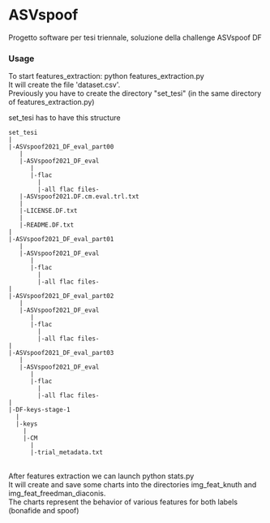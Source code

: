 # ASVspoof
Progetto software per tesi triennale, soluzione della challenge ASVspoof DF

### Usage
To start features_extraction: python features_extraction.py <br>
It will create the file 'dataset.csv'. <br>
Previously you have to create the directory "set_tesi" (in the same directory of features_extraction.py)

set_tesi has to have this structure

``` 
set_tesi
|
|-ASVspoof2021_DF_eval_part00
   |
   |-ASVspoof2021_DF_eval
      |
      |-flac
        |
        |-all flac files-
   |-ASVspoof2021.DF.cm.eval.trl.txt
   |
   |-LICENSE.DF.txt
   |
   |-README.DF.txt
|
|-ASVspoof2021_DF_eval_part01
   |
   |-ASVspoof2021_DF_eval
      |
      |-flac
        |
        |-all flac files-
|
|-ASVspoof2021_DF_eval_part02
   |
   |-ASVspoof2021_DF_eval
      |
      |-flac
        |
        |-all flac files-
|
|-ASVspoof2021_DF_eval_part03
   |
   |-ASVspoof2021_DF_eval
      |
      |-flac
        |
        |-all flac files-
|        
|-DF-keys-stage-1
  |
  |-keys
    |
    |-CM
      |
      |-trial_metadata.txt
```
<br>
After features extraction we can launch python stats.py <br>
It will create and save some charts into the directories img_feat_knuth and img_feat_freedman_diaconis. <br>
The charts represent the behavior of various features for both labels (bonafide and spoof)

